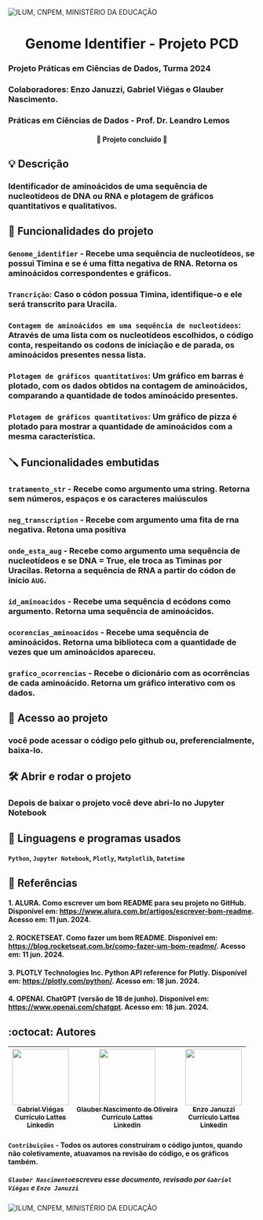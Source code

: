 ![ ILUM, CNPEM, MINISTÉRIO DA EDUCAÇÃO](https://github.com/Glaubernaoli/PCD---GenomeIdentifier/assets/172425065/bcfc56a4-b124-4988-88b4-e860cb438f27)

<h1 align="center"> Genome Identifier - Projeto PCD </h1>

### Projeto Práticas em Ciências de Dados, Turma 2024
### Colaboradores: Enzo Januzzi, Gabriel  Viégas e Glauber Nascimento.  
### Práticas em Ciências de Dados -  Prof. Dr. Leandro Lemos
 <h4 align="center"> 
    🏁  Projeto concluído 🏁
</h4>

## 💡 Descrição
### Identificador de aminoácidos de uma sequência de nucleotídeos de DNA ou RNA e plotagem de gráficos quantitativos e qualitativos.

## 🔨 Funcionalidades do projeto
### `Genome_identifier` - Recebe uma sequência de nucleotídeos, se possui Timina e se é uma fitta negativa de RNA. Retorna os aminoácidos correspondentes e gráficos.

### `Trancrição`: Caso o códon possua Timina, identifique-o e ele será transcrito para Uracila.

### `Contagem de aminoácidos em uma sequência de nucleotídeos`: Através de uma lista com os nucleotídeos escolhidos, o código conta, respeitando os codons de iníciação e de parada, os aminoácidos presentes nessa lista.<br> 

### `Plotagem de gráficos quantitativos`: Um gráfico em barras é plotado, com os dados obtidos na contagem de aminoácidos, comparando a quantidade de todos aminoácido presentes.

### `Plotagem de gráficos quantitativos`: Um gráfico de pizza é plotado para mostrar a quantidade de aminoácidos com a mesma característica.

## 🪛 Funcionalidades embutidas

### `tratamento_str` - Recebe como argumento uma string. Retorna sem números, espaços e os caracteres maiúsculos
### `neg_transcription` - Recebe com argumento uma fita de rna negativa. Retona uma positiva
### `onde_esta_aug` - Recebe como argumento uma sequência de nucleotídeos e se DNA = True, ele troca as Timinas por Uracilas. Retorna a sequência de RNA a partir do códon de início `AUG`.
### `id_aminoacidos` - Recebe uma sequência d ecódons como argumento. Retorna uma sequência de aminoácidos.
### `ocorencias_aminoacidos` - Recebe uma sequência de aminoácidos. Retorna uma biblioteca com a quantidade de vezes que um aminoácidos apareceu.
### `grafico_ocorrencias` - Recebe o dicionário com as ocorrências de cada aminoácido. Retorna um gráfico interativo com os dados.

## 📁 Acesso ao projeto

### você pode acessar o código pelo github ou, preferencialmente, baixa-lo.

## 🛠️ Abrir e rodar o projeto

### Depois de baixar o projeto você deve abri-lo no Jupyter Notebook

## 📓 Linguagens e programas usados

#### `Python`, `Jupyter Notebook`, `Plotly`, `Matplotlib`, `Datetime`
##
## 📖 Referências
#### 1.  ALURA. Como escrever um bom README para seu projeto no GitHub. Disponível em: https://www.alura.com.br/artigos/escrever-bom-readme. Acesso em: 11 jun. 2024.
#### 2.  ROCKETSEAT. Como fazer um bom README. Disponível em: https://blog.rocketseat.com.br/como-fazer-um-bom-readme/. Acesso em: 11 jun. 2024.
#### 3.  PLOTLY Technologies Inc. Python API reference for Plotly. Disponível em: https://plotly.com/python/. Acesso em: 18 jun. 2024.
#### 4.  OPENAI. ChatGPT (versão de 18 de junho). Disponível em: https://www.openai.com/chatgpt. Acesso em: 18 jun. 2024. 
##  :octocat:  Autores

| [<img loading="lazy" src="https://github.com/Glaubernaoli/PCD---GenomeIdentifier/assets/172425065/7739b48f-cff8-4278-ae19-a38aa4f451df" width=115><br> <sub>Gabriel Viégas </sub>](https://github.com/gabviegas)<br> [<sub>Currículo Lattes</sub>](http://lattes.cnpq.br/9830206667772540)<br> [<sub>Linkedin</sub>]()|  [<img loading="lazy" src="https://github.com/Glaubernaoli/PCD---GenomeIdentifier/assets/172425065/ecbf1a63-69ba-450a-bb1d-770450b17189" width=115><br><sub>Glauber Nascimento de Oliveira</sub>](https://github.com/Glaubernaoli)<br> [<sub>Currículo Lattes</sub>](http://lattes.cnpq.br/0913262665776521)<br> [<sub>Linkedin</sub>](https://www.linkedin.com/in/glauber-naoli/) |  [<img loading="lazy" src="https://github.com/Glaubernaoli/PCD---GenomeIdentifier/assets/172425065/3a46fdd6-2a61-4d80-92ec-efa18f758f50" width=115><br><sub>Enzo Januzzi</sub>](https://github.com/EnzoJanuzzi)<br> [<sub>Currículo Lattes</sub>](http://lattes.cnpq.br/1031555112242239)<br> [<sub>Linkedin</sub>]() |
| :---: | :---: | :---: |
 #### `Contribuições` - Todos os autores construíram o código juntos, quando não coletivamente, atuavamos na revisão do código, e os gráficos também.
 ##### `Glauber Nascimento`escreveu esse documento, revisado por `Gabriel Viégas` e `Enzo Januzzi`

![ILUM, CNPEM, MINISTÉRIO DA EDUCAÇÃO](https://github.com/Glaubernaoli/PCD---GenomeIdentifier/assets/172425065/6c9216ea-0cdb-4dac-aac5-445d505b2804)





